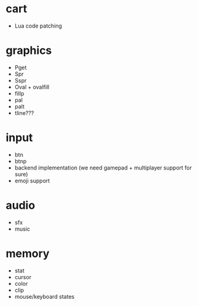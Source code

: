 # cart

* Lua code patching

# graphics

* Pget
* Spr
* Sspr
* Oval + ovalfill
* fillp
* pal
* palt
* tline???

# input

* btn
* btnp
* backend implementation (we need gamepad + multiplayer support for sure)
* emoji support

# audio

* sfx
* music

# memory

* stat
* cursor
* color
* clip
* mouse/keyboard states